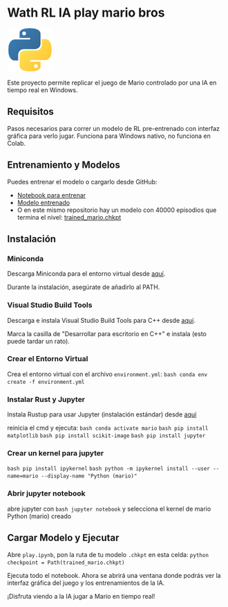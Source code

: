 # Wath RL IA play mario bros

<div>
  <img src="https://github.com/jorgecasase/github-repos-img/blob/main/img/python.png" alt="python" height="100"/>
</div>

Este proyecto permite replicar el juego de Mario controlado por una IA en tiempo real en Windows. 
 
## Requisitos 
Pasos necesarios para correr un modelo de RL pre-entrenado con interfaz gráfica para verlo jugar. Funciona para Windows nativo, no funciona en Colab. 

## Entrenamiento y Modelos 
Puedes entrenar el modelo o cargarlo desde GitHub: 
- [Notebook para entrenar](https://github.com/pedroconcejero/deep_learning_2024/blob/main/mario_RL_pytorch_tutorial_400_episodes_save_every_1e4.ipynb)
- [Modelo entrenado](https://github.com/pedroconcejero/deep_learning_2024/blob/main/mario_net_8.chkpt)
- O en este mismo repositorio hay un modelo con 40000 episodios que termina el nivel: [trained_mario.chkpt](https://github.com/jorgecasase/mariobrosplay-windows-gym-RL/blob/main/trained_mario.chkpt)

## Instalación

### Miniconda
Descarga Miniconda para el entorno virtual desde [aquí](https://www.anaconda.com/download/). 

Durante la instalación, asegúrate de añadirlo al PATH. 

### Visual Studio Build Tools 
Descarga e instala Visual Studio Build Tools para C++ desde [aquí](https://visualstudio.microsoft.com/es/visual-cpp-build-tools/). 

Marca la casilla de "Desarrollar para escritorio en C++" e instala (esto puede tardar un rato). 

### Crear el Entorno Virtual 
Crea el entorno virtual con el archivo `environment.yml`: 
```bash conda env create -f environment.yml```

### Instalar Rust y Jupyter 
Instala Rustup para usar Jupyter (instalación estándar) desde [aquí](https://rustup.rs/)

reinicia el cmd y ejecuta: 
```bash conda activate mario```
```bash pip install matplotlib```
```bash pip install scikit-image```
```bash pip install jupyter```

### Crear un kernel para jupyter
```bash pip install ipykernel```
```bash python -m ipykernel install --user --name=mario --display-name "Python (mario)"```

### Abrir jupyter notebook
abre jupyter con 
```bash jupyter notebook```
y selecciona el kernel de mario Python (mario) creado

## Cargar Modelo y Ejecutar 
Abre `play.ipynb`, pon la ruta de tu modelo `.chkpt` en esta celda: ```python checkpoint = Path(trained_mario.chkpt)```

Ejecuta todo el notebook. Ahora se abrirá una ventana donde podrás ver la interfaz gráfica del juego y los entrenamientos de la IA.

¡Disfruta viendo a la IA jugar a Mario en tiempo real!
